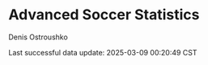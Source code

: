 # Advanced Soccer Statistics
Denis Ostroushko

<!-- gfm -->

Last successful data update: 2025-03-09 00:20:49 CST
